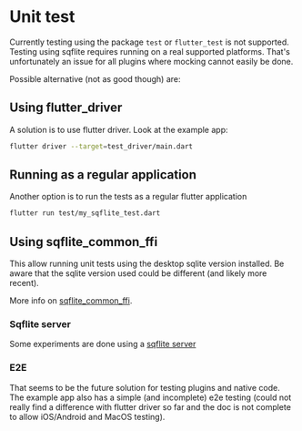# Unit test

Currently testing using the package `test` or `flutter_test` is not supported. Testing using sqflite requires running
on a real supported platforms. That's unfortunately an issue for all plugins where mocking cannot easily be done.

Possible alternative (not as good though) are:

## Using flutter_driver

A solution is to use flutter driver. Look at the example app:

```bash
flutter driver --target=test_driver/main.dart
```

## Running as a regular application

Another option is to run the tests as a regular flutter application

```bash
flutter run test/my_sqflite_test.dart
```

## Using sqflite_common_ffi

This allow running unit tests using the desktop sqlite version installed. Be aware that the sqlite version used could be
different (and likely more recent).

More info on [sqflite_common_ffi](https://github.com/tekartik/sqflite/tree/master/sqflite_common_ffi).

### Sqflite server

Some experiments are done using a [sqflite server](https://github.com/tekartik/sqflite_more/tree/master/sqflite_test)

### E2E

That seems to be the future solution for testing plugins and native code.
The example app also has a simple (and incomplete) e2e testing (could not really find a difference with flutter driver so far and the doc is not complete to allow iOS/Android and MacOS testing).
